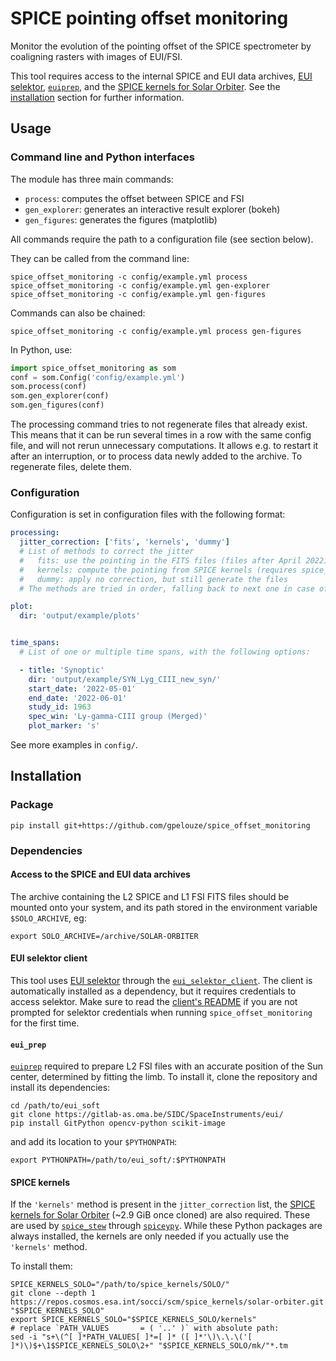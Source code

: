 # SPICE pointing offset monitoring

Monitor the evolution of the pointing offset of the SPICE spectrometer by
coaligning rasters with images of EUI/FSI.

This tool requires access to the internal SPICE and EUI data archives,
[EUI selektor], [`euiprep`], and the [SPICE kernels for Solar
Orbiter][solo-spice-kernels]. See the [installation](#installation) section
for further information.


## Usage

### Command line and Python interfaces

The module has three main commands:

- `process`: computes the offset between SPICE and FSI
- `gen_explorer`: generates an interactive result explorer (bokeh)
- `gen_figures`: generates the figures (matplotlib)

All commands require the path to a configuration file (see section below).

They can be called from the command line:

```shell
spice_offset_monitoring -c config/example.yml process
spice_offset_monitoring -c config/example.yml gen-explorer
spice_offset_monitoring -c config/example.yml gen-figures
```

Commands can also be chained:

```shell
spice_offset_monitoring -c config/example.yml process gen-figures
```

In Python, use:

```python
import spice_offset_monitoring as som
conf = som.Config('config/example.yml')
som.process(conf)
som.gen_explorer(conf)
som.gen_figures(conf)
```

The processing command tries to not regenerate files that already exist. This
means that it can be run several times in a row with the same config file, and
will not rerun unnecessary computations. It allows e.g. to restart it after an
interruption, or to process data newly added to the archive. To regenerate
files, delete them.


### Configuration

Configuration is set in configuration files with the following format:

```yaml
processing:
  jitter_correction: ['fits', 'kernels', 'dummy']
  # List of methods to correct the jitter
  #   fits: use the pointing in the FITS files (files after April 2022)
  #   kernels: compute the pointing from SPICE kernels (requires spice_stew)
  #   dummy: apply no correction, but still generate the files
  # The methods are tried in order, falling back to next one in case of failure

plot:
  dir: 'output/example/plots'


time_spans:
  # List of one or multiple time spans, with the following options:

  - title: 'Synoptic'
    dir: 'output/example/SYN_Lyg_CIII_new_syn/'
    start_date: '2022-05-01'
    end_date: '2022-06-01'
    study_id: 1963
    spec_win: 'Ly-gamma-CIII group (Merged)'
    plot_marker: 's'
```

See more examples in `config/`.

## Installation

### Package

```shell
pip install git+https://github.com/gpelouze/spice_offset_monitoring
```


### Dependencies

#### Access to the SPICE and EUI data archives

The archive containing the L2 SPICE and L1 FSI FITS files should be mounted
onto your system, and its path stored in the environment variable
`$SOLO_ARCHIVE`, eg:

```shell
export SOLO_ARCHIVE=/archive/SOLAR-ORBITER
```


#### EUI selektor client

This tool uses [EUI selektor] through the [`eui_selektor_client`]. The client
is automatically installed as a dependency, but it requires credentials to
access selektor. Make sure to read the [client's README][`eui_selektor_client`]
if you are not prompted for selektor credentials when running
`spice_offset_monitoring` for the first time.


#### `eui_prep`

[`euiprep`] required to prepare L2 FSI files with an accurate position of the
Sun center, determined by fitting the limb. To install it, clone the
repository and install its dependencies:

```shell
cd /path/to/eui_soft
git clone https://gitlab-as.oma.be/SIDC/SpaceInstruments/eui/
pip install GitPython opencv-python scikit-image
```

and add its location to your `$PYTHONPATH`:

```shell
export PYTHONPATH=/path/to/eui_soft/:$PYTHONPATH
```


#### SPICE kernels

If the `'kernels'` method is present in the `jitter_correction` list, the
[SPICE kernels for Solar Orbiter][solo-spice-kernels] (~2.9 GiB once cloned)
are also required. These are used by [`spice_stew`] through [`spiceypy`]. While
these Python packages are always installed, the kernels are only needed if you
actually use the `'kernels'` method.

To install them:

```shell
SPICE_KERNELS_SOLO="/path/to/spice_kernels/SOLO/"
git clone --depth 1 https://repos.cosmos.esa.int/socci/scm/spice_kernels/solar-orbiter.git "$SPICE_KERNELS_SOLO"
export SPICE_KERNELS_SOLO="$SPICE_KERNELS_SOLO/kernels"
# replace `PATH_VALUES       = ( '..' )` with absolute path:
sed -i "s+\(^[ ]*PATH_VALUES[ ]*=[ ]* ([ ]*'\)\.\.\('[ ]*)\)$+\1$SPICE_KERNELS_SOLO\2+" "$SPICE_KERNELS_SOLO/mk/"*.tm
```


[`eui_selektor_client`]: https://github.com/gpelouze/eui_selektor_client/
[EUI selektor]: https://www.sidc.be/EUI/data_internal/selektor/
[`euiprep`]: https://gitlab-as.oma.be/SIDC/SpaceInstruments/eui/
[solo-spice-kernels]: https://www.cosmos.esa.int/web/spice/solar-orbiter
[`spice_stew`]: https://github.com/gpelouze/spice_stew
[`spiceypy`]: https://pypi.org/project/spiceypy/
